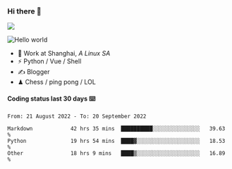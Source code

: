 ### Hi there 👋
![](https://komarev.com/ghpvc/?username=Xuhandsome)


<img src="https://github-readme-stats.vercel.app/api?username=XuHandsome&show_icons=true&theme=merko" alt="Hello world">

<br/>

- 🍻  Work at Shanghai, _A Linux SA_
- ⚡  Python / Vue / Shell
- ✍️  Blogger
- ♟  Chess / ping pong / LOL

#### Coding status last 30 days ⌨️

<!--START_SECTION:waka-->

```text
From: 21 August 2022 - To: 20 September 2022

Markdown            42 hrs 35 mins  ██████████░░░░░░░░░░░░░░░   39.63 %
Python              19 hrs 54 mins  ████▓░░░░░░░░░░░░░░░░░░░░   18.53 %
Other               18 hrs 9 mins   ████▒░░░░░░░░░░░░░░░░░░░░   16.89 %
```

<!--END_SECTION:waka-->
